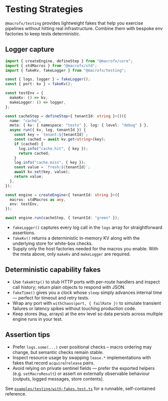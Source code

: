 # Testing Strategies

`@macrofx/testing` provides lightweight fakes that help you exercise pipelines
without hitting real infrastructure. Combine them with bespoke env factories to
keep tests deterministic.

## Logger capture

```ts
import { createEngine, defineStep } from "@macrofx/core";
import { stdMacros } from "@macrofx/std";
import { fakeKv, fakeLogger } from "@macrofx/testing";

const { logs, logger } = fakeLogger();
const { port: kv } = fakeKv();

const testEnv = {
  makeKv: () => kv,
  makeLogger: () => logger,
};

const cacheStep = defineStep<{ tenantId: string }>()({
  name: "cache",
  meta: { kv: { namespace: "tests" }, log: { level: "debug" } },
  async run({ kv, log, tenantId }) {
    const key = `tenant:${tenantId}`;
    const cached = await kv.get<string>(key);
    if (cached) {
      log.info("cache.hit", { key });
      return cached;
    }
    log.info("cache.miss", { key });
    const value = `fresh:${tenantId}`;
    await kv.set(key, value);
    return value;
  },
});

const engine = createEngine<{ tenantId: string }>({
  macros: stdMacros as any,
  env: testEnv,
});

await engine.run(cacheStep, { tenantId: "green" });
```

- `fakeLogger()` captures every log call in the `logs` array for straightforward
  assertions.
- `fakeKv()` returns a deterministic in-memory KV along with the underlying
  store for white-box checks.
- Supply only the host factories needed for the macros you enable. With the meta
  above, only `makeKv` and `makeLogger` are required.

## Deterministic capability fakes

- Use `fakeHttp()` to stub HTTP ports with per-route handlers and inspect call
  history; return plain objects to respond with JSON.
- `fakeTime()` gives you a clock whose `sleep` simply advances internal time —
  perfect for timeout and retry tests.
- Wrap any port with `withChaos(port, { failRate })` to simulate transient
  failures or latency spikes without touching production code.
- Keep stores (`Map`, arrays) at the env level so data persists across multiple
  engine runs in your test.

## Assertion tips

- Prefer `logs.some(...)` over positional checks – macro ordering may change,
  but semantic checks remain stable.
- Inspect resource usage by swapping `lease.*` implementations with fakes that
  record `acquire`/`release` pairs.
- Avoid relying on private sentinel fields — prefer the exported helpers (e.g.
  `setMacroResult`) or assert on externally observable behaviour (outputs,
  logged messages, store contents).

See
[`examples/testing/with-fakes.test.ts`](./../examples/testing/with-fakes.test.ts)
for a runnable, self-contained reference.

